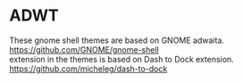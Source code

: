 # ADWT
These gnome shell themes are based on GNOME adwaita. https://github.com/GNOME/gnome-shell  
extension in the themes is based on Dash to Dock extension. https://github.com/micheleg/dash-to-dock
